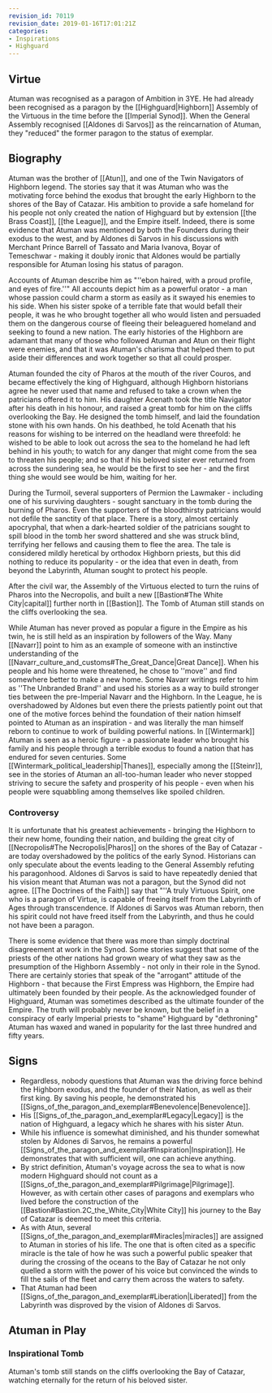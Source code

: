 ```yaml
---
revision_id: 70119
revision_date: 2019-01-16T17:01:21Z
categories:
- Inspirations
- Highguard
---
```



## Virtue
Atuman was recognised as a paragon of Ambition in 3YE. He had already been recognised as a paragon by the [[Highguard|Highborn]] Assembly of the Virtuous in the time before the [[Imperial Synod]]. When the General Assembly recognised [[Aldones di Sarvos]] as the reincarnation of Atuman, they "reduced" the former paragon to the status of exemplar.

## Biography
Atuman was the brother of [[Atun]], and one of the Twin Navigators of Highborn legend. The stories say that it was Atuman who was the motivating force behind the exodus that brought the early Highborn to the shores of the Bay of Catazar. His ambition to provide a safe homeland for his people not only created the nation of Highguard but by extension [[the Brass Coast]], [[the League]], and the Empire itself. Indeed, there is some evidence that Atuman was mentioned by both the Founders during their exodus to the west, and by Aldones di Sarvos in his discussions with Merchant Prince Barrell of Tassato and Maria Ivanova, Boyar of Temeschwar - making it doubly ironic that Aldones would be partially responsible for Atuman losing his status of paragon.

Accounts of Atuman describe him as "''ebon haired, with a proud profile, and eyes of fire.''" All accounts depict him as a powerful orator - a man whose passion could charm a storm as easily as it swayed his enemies to his side. When his sister spoke of a terrible fate that would befall their people, it was he who brought together all who would listen and persuaded them on the dangerous course of fleeing their beleaguered homeland and seeking to found a new nation. The early histories of the Highborn are adamant that many of those who followed Atuman and Atun on their flight were enemies, and that it was Atuman's charisma that helped them to put aside their differences and work together so that all could prosper.

Atuman founded the city of Pharos at the mouth of the river Couros, and became effectively the king of Highguard, although Highborn historians agree he never used that name and refused to take a crown when the patricians offered it to him. His daughter Acenath took the title Navigator after his death in his honour, and raised a great tomb for him on the cliffs overlooking the Bay. He designed the tomb himself, and laid the foundation stone with his own hands. On his deathbed, he told Acenath that his reasons for wishing to be interred on the headland were threefold: he wished to be able to look out across the sea to the homeland he had left behind in his youth; to watch for any danger that might come from the sea to threaten his people; and so that if his beloved sister ever returned from across the sundering sea, he would be the first to see her - and the first thing she would see would be him, waiting for her.

During the Turmoil, several supporters of Permion the Lawmaker - including one of his surviving daughters - sought sanctuary in the tomb during the burning of Pharos. Even the supporters of the bloodthirsty patricians would not defile the sanctity of that place. There is a story, almost certainly apocryphal, that when a dark-hearted soldier of the patricians sought to spill blood in the tomb her sword shattered and she was struck blind, terrifying her fellows and causing them to flee the area. The tale is considered mildly heretical by orthodox Highborn priests, but this did nothing to reduce its popularity - or the idea that even in death, from beyond the Labyrinth, Atuman sought to protect his people.

After the civil war, the Assembly of the Virtuous elected to turn the ruins of Pharos into the Necropolis, and built a new [[Bastion#The White City|capital]] further north in [[Bastion]]. The Tomb of Atuman still stands on the cliffs overlooking the sea.

While Atuman has never proved as popular a figure in the Empire as his twin, he is still held as an inspiration by followers of the Way. Many [[Navarr]] point to him as an example of someone with an instinctive understanding of the [[Navarr_culture_and_customs#The_Great_Dance|Great Dance]]. When his people and his home were threatened, he chose to ''move'' and find somewhere better to make a new home. Some Navarr writings refer to him as ''The Unbranded Brand'' and used his stories as a way to build stronger ties between the pre-Imperial Navarr and the Highborn. In the League, he is overshadowed by Aldones but even there the priests patiently point out that one of the motive forces behind the foundation of their nation himself pointed to Atuman as an inspiration - and was literally the man himself reborn to continue to work of building powerful nations. In [[Wintermark]] Atuman is seen as a heroic figure - a passionate leader who brought his family and his people through a terrible exodus to found a nation that has endured for seven centuries. Some [[Wintermark_political_leadership|Thanes]], especially among the [[Steinr]], see in the stories of Atuman an all-too-human leader who never stopped striving to secure the safety and prosperity of his people - even when his people were squabbling among themselves like spoiled children.

### Controversy
It is unfortunate that his greatest achievements - bringing the Highborn to their new home, founding their nation, and building the great city of [[Necropolis#The Necropolis|Pharos]] on the shores of the Bay of Catazar - are today overshadowed by the politics of the early Synod. Historians can only speculate about the events leading to the General Assembly refuting his paragonhood. Aldones di Sarvos is said to have repeatedly denied that his vision meant that Atuman was not a paragon, but the Synod did not agree. [[The Doctrines of the Faith]] say that "''A truly Virtuous Spirit, one who is a paragon of Virtue, is capable of freeing itself from the Labyrinth of Ages through transcendence. If Aldones di Sarvos was Atuman reborn, then his spirit could not have freed itself from the Labyrinth, and thus he could not have been a paragon.

There is some evidence that there was more than simply doctrinal disagreement at work in the Synod. Some stories suggest that some of the priests of the other nations had grown weary of what they saw as the presumption of the Highborn Assembly - not only in their role in the Synod. There are certainly stories that speak of the "arrogant" attitude of the Highborn - that because the First Empress was Highborn, the Empire had ultimately been founded by their people. As the acknowledged founder of Highguard, Atuman was sometimes described as the ultimate founder of the Empire. The truth will probably never be known, but the belief in a conspiracy of early Imperial priests to "shame" Highguard by "dethroning" Atuman has waxed and waned in popularity for the last three hundred and fifty years.

## Signs
* Regardless, nobody questions that Atuman was the driving force behind the Highborn exodus, and the founder of their Nation, as well as their first king. By saving his people, he demonstrated his [[Signs_of_the_paragon_and_exemplar#Benevolence|Benevolence]].
* His [[Signs_of_the_paragon_and_exemplar#Legacy|Legacy]] is the nation of Highguard, a legacy which he shares with his sister Atun.
* While his influence is somewhat diminished, and his thunder somewhat stolen by Aldones di Sarvos, he remains a powerful [[Signs_of_the_paragon_and_exemplar#Inspiration|Inspiration]]. He demonstrates that with sufficient will, one can achieve anything.
* By strict definition, Atuman's voyage across the sea to what is now modern Highguard should not count as a [[Signs_of_the_paragon_and_exemplar#Pilgrimage|Pilgrimage]]. However, as with certain other cases of paragons and exemplars who lived before the construction of the [[Bastion#Bastion.2C_the_White_City|White City]] his journey to the Bay of Catazar is deemed to meet this criteria.
* As with Atun, several [[Signs_of_the_paragon_and_exemplar#Miracles|miracles]] are assigned to Atuman in stories of his life. The one that is often cited as a specific miracle is the tale of how he was such a powerful public speaker that during the crossing of the oceans to the Bay of Catazar he not only quelled a storm with the power of his voice but convinced the winds to fill the sails of the fleet and carry them across the waters to safety.
* That Atuman had been [[Signs_of_the_paragon_and_exemplar#Liberation|Liberated]] from the Labyrinth was disproved by the vision of Aldones di Sarvos.
 

## Atuman in Play
### Inspirational Tomb
Atuman's tomb still stands on the cliffs overlooking the Bay of Catazar, watching eternally for the return of his beloved sister.